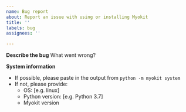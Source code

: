 ```yaml
---
name: Bug report
about: Report an issue with using or installing Myokit
title: ''
labels: bug
assignees: ''

---
```


**Describe the bug**
What went wrong?

**System information**
 - If possible, please paste in the output from `python -m myokit system`
 - If not, please provide:
   - OS: [e.g. linux]
   - Python version: [e.g. Python 3.7]
   - Myokit version
